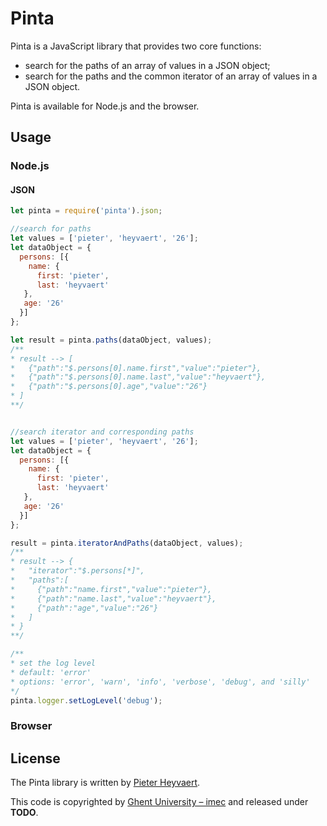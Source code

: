 # Pinta

Pinta is a JavaScript library that provides two core functions:
- search for the paths of an array of values in a JSON object;
- search for the paths and the common iterator of an array of values in a JSON object.

Pinta is available for Node.js and the browser.

## Usage

### Node.js

#### JSON
```JavaScript
let pinta = require('pinta').json;

//search for paths
let values = ['pieter', 'heyvaert', '26'];
let dataObject = {
  persons: [{
    name: {
      first: 'pieter',
      last: 'heyvaert'
   },
   age: '26'
  }]
};

let result = pinta.paths(dataObject, values);
/**
* result --> [
*   {"path":"$.persons[0].name.first","value":"pieter"},
*   {"path":"$.persons[0].name.last","value":"heyvaert"},
*   {"path":"$.persons[0].age","value":"26"}
* ]
**/


//search iterator and corresponding paths
let values = ['pieter', 'heyvaert', '26'];
let dataObject = {
  persons: [{
    name: {
      first: 'pieter',
      last: 'heyvaert'
   },
   age: '26'
  }]
};

result = pinta.iteratorAndPaths(dataObject, values);
/**
* result --> {
*   "iterator":"$.persons[*]",
*   "paths":[
*     {"path":"name.first","value":"pieter"},
*     {"path":"name.last","value":"heyvaert"},
*     {"path":"age","value":"26"}
*   ]
* }
**/

/**
* set the log level
* default: 'error'
* options: 'error', 'warn', 'info', 'verbose', 'debug', and 'silly' 
*/
pinta.logger.setLogLevel('debug');
```

### Browser

## License
The Pinta library is written by [Pieter Heyvaert](https://pieterheyvaert.com/research/).

This code is copyrighted by [Ghent University – imec](http://idlab.ugent.be/) and released under **TODO**.